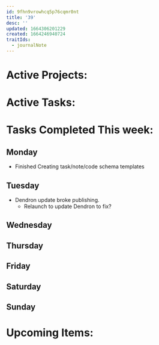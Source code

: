 ```yaml
---
id: 9fhn9vrowhcq5p76cqmr0nt
title: '39'
desc: ''
updated: 1664306201229
created: 1664246940724
traitIds:
  - journalNote
---
```


# Active Projects:
 

# Active Tasks:


# Tasks Completed This week:


## Monday
- Finished Creating task/note/code schema templates



## Tuesday
- Dendron update broke publishing. 
  - Relaunch to update Dendron to fix?

## Wednesday


## Thursday


## Friday


## Saturday


## Sunday



# Upcoming Items:



